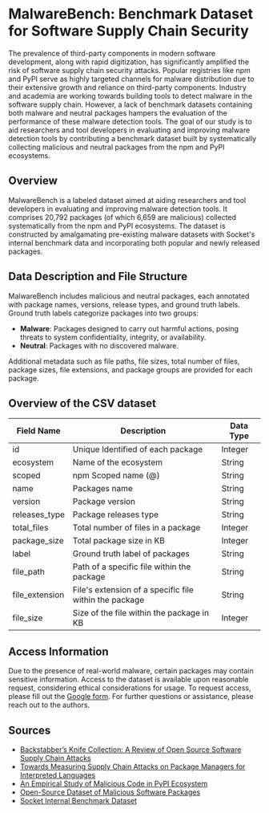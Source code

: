 # MalwareBench: Benchmark Dataset for Software Supply Chain Security

The prevalence of third-party components in modern software development, along with rapid digitization, has significantly amplified the risk of software supply chain security attacks. Popular registries like npm and PyPI serve as highly targeted channels for malware distribution due to their extensive growth and reliance on third-party components. Industry and academia are working towards building tools to detect malware in the software supply chain. However, a lack of benchmark datasets containing both malware and neutral packages hampers the evaluation of the performance of these malware detection tools. The goal of our study is to aid researchers and tool developers in evaluating and improving malware detection tools by contributing a benchmark dataset built by systematically collecting malicious and neutral packages from the npm and PyPI ecosystems. 

## Overview

MalwareBench is a labeled dataset aimed at aiding researchers and tool developers in evaluating and improving malware detection tools. It comprises 20,792 packages (of which 6,659 are malicious) collected systematically from the npm and PyPI ecosystems. The dataset is constructed by amalgamating pre-existing malware datasets with Socket's internal benchmark data and incorporating both popular and newly released packages.

## Data Description and File Structure

MalwareBench includes malicious and neutral packages, each annotated with package names, versions, release types, and ground truth labels. Ground truth labels categorize packages into two groups: 
- **Malware**: Packages designed to carry out harmful actions, posing threats to system confidentiality, integrity, or availability.
- **Neutral**: Packages with no discovered malware.

Additional metadata such as file paths, file sizes, total number of files, package sizes, file extensions, and package groups are provided for each package.

## Overview of the CSV dataset

| Field Name      | Description                                             | Data Type |
|-----------------|---------------------------------------------------------|-----------|
| id              | Unique Identified of each package                       | Integer   |
| ecosystem       | Name of the ecosystem                                   | String    |
| scoped          | npm Scoped name ($@$)                                  | String    |
| name            | Packages name                                           | String    |
| version         | Package version                                         | String    |
| releases_type   | Package releases type                                   | String    |
| total_files     | Total number of files in a package                      | Integer   |
| package_size    | Total package size in KB                                 | Integer   |
| label           | Ground truth label of packages                          | String    |
| file_path       | Path of a specific file within the package              | String    |
| file_extension  | File's extension of a specific file within the package  | String    |
| file_size       | Size of the file within the package in KB               | Integer   |



## Access Information

Due to the presence of real-world malware, certain packages may contain sensitive information. Access to the dataset is available upon reasonable request, considering ethical considerations for usage. To request access, please fill out the [Google form](https://forms.gle/A5h73BrxS1qsxfaU9). For further questions or assistance, please reach out to the authors.

## Sources

- [Backstabber’s Knife Collection: A Review of Open Source Software Supply Chain Attacks](https://link.springer.com/chapter/10.1007/978-3-030-52683-2_2)
- [Towards Measuring Supply Chain Attacks on Package Managers for Interpreted Languages](https://arxiv.org/pdf/2002.01139.pdf)
- [An Empirical Study of Malicious Code in PyPI Ecosystem](https://arxiv.org/abs/2309.11021)
- [Open-Source Dataset of Malicious Software Packages](https://github.com/datadog/malicious-software-packages-dataset)
- [Socket Internal Benchmark Dataset](https://socket.dev/)

